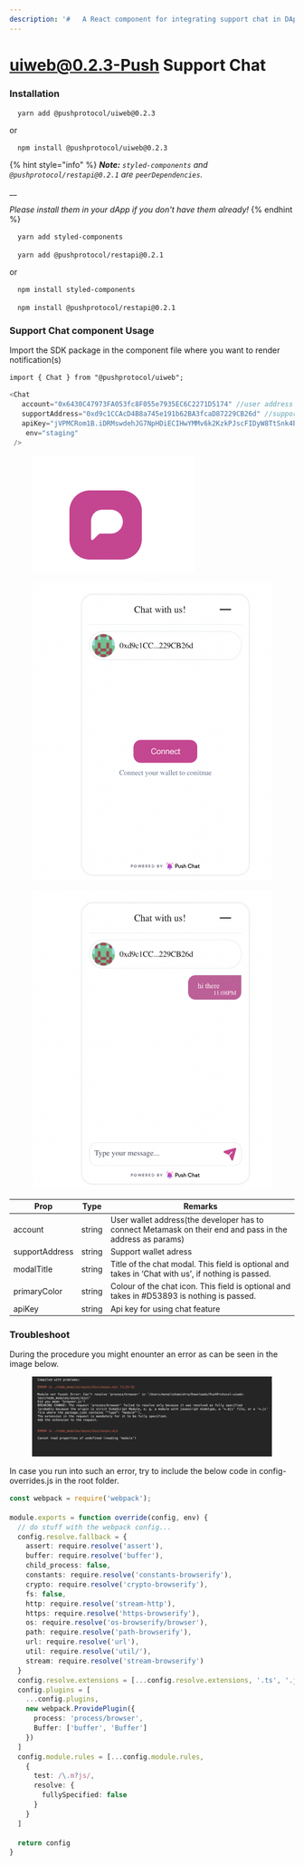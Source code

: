 ```yaml
---
description: '#   A React component for integrating support chat in DApps.'
---
```


# uiweb@0.2.3-Push Support Chat

### Installation

```
  yarn add @pushprotocol/uiweb@0.2.3 
```

or

```
  npm install @pushprotocol/uiweb@0.2.3
```

{% hint style="info" %}
_**Note:**_ _`styled-components` and `@pushprotocol/restapi@0.2.1` are `peerDependencies`._&#x20;

__

_Please install them in your dApp if you don't have them already!_
{% endhint %}

```
  yarn add styled-components
  
  yarn add @pushprotocol/restapi@0.2.1 
```

or

```
  npm install styled-components
  
  npm install @pushprotocol/restapi@0.2.1 
```

### Support Chat component Usage



Import the SDK package in the component file where you want to render notification(s)

```
import { Chat } from "@pushprotocol/uiweb";
```

```typescript
<Chat
   account="0x6430C47973FA053fc8F055e7935EC6C2271D5174" //user address
   supportAddress="0xd9c1CCAcD4B8a745e191b62BA3fcaD87229CB26d" //support address
   apiKey="jVPMCRom1B.iDRMswdehJG7NpHDiECIHwYMMv6k2KzkPJscFIDyW8TtSnk4blYnGa8DIkfuacU0"
    env="staging"
 />
```

<figure><img src="../../../../.gitbook/assets/pushLogo.png" alt=""><figcaption></figcaption></figure>

<figure><img src="../../../../.gitbook/assets/chat1.png" alt=""><figcaption></figcaption></figure>

<figure><img src="../../../../.gitbook/assets/chat2.png" alt=""><figcaption></figcaption></figure>



| Prop           | Type   | Remarks                                                                                                   |
| -------------- | ------ | --------------------------------------------------------------------------------------------------------- |
| account        | string | User wallet address(the developer has to connect Metamask on their end and pass in the address as params) |
| supportAddress | string | Support wallet adress                                                                                     |
| modalTitle     | string | Title of the chat modal. This field is optional and takes in ‘Chat with us’, if nothing is passed.        |
| primaryColor   | string | Colour of the chat icon. This field is optional and takes in #D53893 is nothing is passed.                |
| apiKey         | string | Api key for using chat feature                                                                            |

### Troubleshoot

During the procedure you might enounter an error as can be seen in the image below.

<figure><img src="../../../../.gitbook/assets/err-1.png" alt=""><figcaption></figcaption></figure>

In case you run into such an error, try to include the below code in config-overrides.js in the root folder.

```typescript
const webpack = require('webpack');

module.exports = function override(config, env) {
  // do stuff with the webpack config...
  config.resolve.fallback = {
    assert: require.resolve('assert'),
    buffer: require.resolve('buffer'),
    child_process: false,
    constants: require.resolve('constants-browserify'),
    crypto: require.resolve('crypto-browserify'),
    fs: false,
    http: require.resolve('stream-http'),
    https: require.resolve('https-browserify'),
    os: require.resolve('os-browserify/browser'),
    path: require.resolve('path-browserify'),
    url: require.resolve('url'),
    util: require.resolve('util/'),
    stream: require.resolve('stream-browserify')
  }
  config.resolve.extensions = [...config.resolve.extensions, '.ts', '.js']
  config.plugins = [
    ...config.plugins,
    new webpack.ProvidePlugin({
      process: 'process/browser',
      Buffer: ['buffer', 'Buffer']
    })
  ]
  config.module.rules = [...config.module.rules,
    {
      test: /\.m?js/,
      resolve: {
        fullySpecified: false
      }
    }
  ]

  return config
}
```
